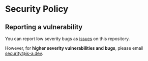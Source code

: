 # Security Policy

## Reporting a vulnerability
You can report low severity bugs as [issues](https://github.com/is-a-dev/register/issues/new/choose) on this repository.

However, for **higher severity vulnerabilities and bugs**, please email security@is-a.dev.
